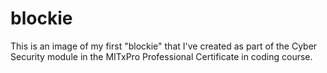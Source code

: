 # blockie
This is an image of my first "blockie" that I've created as part of the Cyber Security module in the MITxPro Professional Certificate in coding course.

